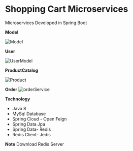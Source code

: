 # Shopping Cart Microservices

Microservices Developed in Spring Boot



**Model**

![Model](https://user-images.githubusercontent.com/54090060/142868038-dbb5e69d-9c0a-4547-98f0-e02fc1501908.png)


**User**

![UserModel](https://user-images.githubusercontent.com/54090060/142870385-38177dbc-3816-4c67-82ba-bc17389f577f.png)


**ProductCatalog**

![Product](https://user-images.githubusercontent.com/54090060/142870503-054e4bfd-60b4-4a68-922e-fa9d36dc904c.png)


**Order**
![orderService](https://user-images.githubusercontent.com/54090060/142870545-1d3d6272-6423-4010-a65f-e9d6e7010255.png)


**Technology**
* Java 8
* MySql Database
* Spring Cloud - Open Feign
* Spring Data Jpa
* Spring Data- Redis
* Redis Client- Jedis

**Note**
Download Redis Server 

